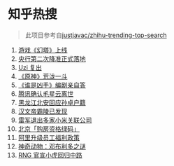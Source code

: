 # 知乎热搜

> 此项目参考自[justjavac/zhihu-trending-top-search](https://github.com/justjavac/zhihu-trending-top-search/blob/main/utils.ts)

<!-- BEGIN -->
  <!-- 最后更新时间:Thu Dec 16 2021 04:14:23 GMT+0000 (Coordinated Universal Time) -->
  1. [游戏《幻塔》上线](https://www.zhihu.com/search?q=幻塔)
1. [央行第二次降准正式落地](https://www.zhihu.com/search?q=央行降准)
1. [Uzi 复出](https://www.zhihu.com/search?q=uzi)
1. [《原神》荒泷一斗](https://www.zhihu.com/search?q=原神)
1. [《谁是凶手》编剧亲自答](https://www.zhihu.com/search?q=谁是凶手)
1. [腾讯确认毛星云离世](https://www.zhihu.com/search?q=毛星云)
1. [黑龙江北安回应孙卓户籍](https://www.zhihu.com/search?q=孙卓)
1. [汉文帝霸陵已发现](https://www.zhihu.com/search?q=汉文帝霸陵)
1. [雷军退出多家小米关联公司](https://www.zhihu.com/search?q=雷军)
1. [北京「购房资格绿码」](https://www.zhihu.com/search?q=购房资格绿码)
1. [阿里升级员工福利政策](https://www.zhihu.com/search?q=阿里员工福利)
1. [神奇动物：邓布利多之谜](https://www.zhihu.com/search?q=神奇动物在哪里)
1. [RNG 官宣小虎回归中路](https://www.zhihu.com/search?q=小虎)
  <!-- END -->